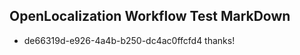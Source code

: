 ## OpenLocalization Workflow Test MarkDown
* de66319d-e926-4a4b-b250-dc4ac0ffcfd4 thanks!

<!--HONumber=Feb17_HO2-->


